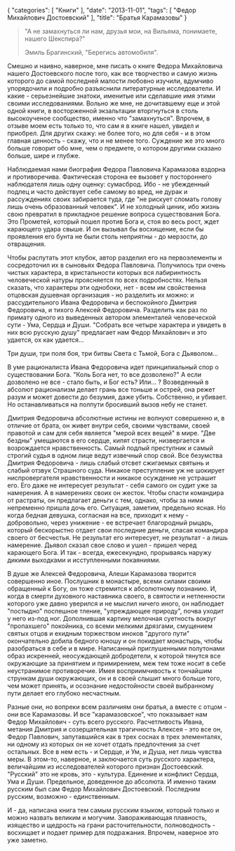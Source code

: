 {
   "categories": [
      "Книги"
   ],
   "date": "2013-11-01",
   "tags": [
      "Федор Михайлович Достоевский"
   ],
   "title": "Братья Карамазовы"
}

> "А не замахнуться ли нам, друзья мои, на Вильяма, понимаете, нашего Шекспира?"
> 
> Эмиль Брагинский, "Берегись автомобиля".

Смешно и наивно, наверное, мне писать о книге Федора Михайловича нашего Достоевского после того, как все творчество и самую жизнь которого до самой последней малости любовно изучили, вдумчиво упорядочили и подробно разъяснили литературные исследователи. И какие - серьезнейшие знатоки, именитые или сделавшие имя этими своими исследованиями. Вольно же мне, не дочитавшему еще и этой одной книги, в восторженной экзальтации вторгнуться в столь высокоученое сообщество, именно что "замахнуться". Впрочем, в отзыве моем есть только то, что сам я в книге нашел, увидел и приобрел. Для других скажу: не более того, но для себя - и в этом главная ценность - скажу, что и не менее того. Суждение же это много больше говорит обо мне, чем о предмете, о котором другими сказано больше, шире и глубже.

Наблюдаемая нами биография Федора Павловича Карамазова вздорна и противоречива. Фактическая сторона ее вызовет у постороннего наблюдателя лишь одну оценку: сумасброд. Ибо - не убежденный подлец и часто действует себе самому во вред, не дурак и рассуждениях своих забирается туда, где "не рискует сломать голову лишь очень образованный человек". И не холодный циник, ибо жизнь свою превратил в прикладное решение вопроса существования Бога. Это Прометей, который пошел против Бога и, стоя во весь рост, ждет карающего удара свыше. И он вызывал бы восхищение, если бы проявления его бунта не были столь неприятны - до мерзости, до отвращения.

Чтобы распутать этот клубок, автор разделил его на первоэлементы и сосредоточил их в сыновьях Федора Павловича. Получилось три очень чистых характера, в кристальности которых вся лабиринтность человеческой натуры проясняется по всех подробностях. Нельзя сказать, что характеры эти однобоки, нет - всем им свойственна отцовская душевная организация - но разделить их можно: и рассудительного Ивана Федоровича и беспокойного Дмитрия Федоровича, и тихого Алексей Федоровича. Разделить как раз по примату одного из выведенных автором элементалей человеческой сути - Ума, Сердца и Души. "Собрать все четыре характера и увидеть в них всю русскую душу" предлагает нам Федор Михайлович и это удается, ох как удается...

Три души, три поля боя, три битвы Света c Тьмой, Бога с Дьяволом...

В уме рационалиста Ивана Федоровича идет принципиальный спор о существовании Бога. "Коль Бога нет, то все дозволено?" А если дозволено не все - стало быть, и Бог есть? Или... ? Возведенный в абсолют рационализм делает грань все тоньше и острей, она режет разум и может довести до безумия, даже убить. Собственно, и убивает. Но останавливаться на полпути бросивший вызов небу не станет.

Дмитрия Федоровича абсолютные истины не волнуют совершенно и, в отличие от брата, он живет внутри себя, своими чувствами, своей правотой и сам для себя является "мерой всех вещей" в мире. "Две бездны" умещаются в его сердце, кипят страсти, низвергается и возрождается нравственность. Самый подлый преступник и самый строгий судья в одном лице ведут извечный спор свой. Все безумства Дмитрия Федоровича - лишь слабый отсвет сжигаемых святынь и слабый отзвук Страшного суда. Никакое преступление уж не шокирует ниспровергателя нравственности и никакое осуждение не устрашит его. Его даже не интересует результат - себя самого он судит уже за намерения. А в намерениях своих он жесток. Чтобы спасти командира от растраты, он предлагает деньги с тем, однако, чтобы за ними непременно пришла дочь его. Ситуация, заметим, предельно ясная. Но когда бедная девушка, согласная на все, приходит к нему - добровольно, через унижение - ее встречает благородный рыцарь, который бескорыстно отдает свои последние деньги, спасая командира своего от бесчестья. Не результат его интересует, не результат - а лишь намерение. Дьявол сказал свое слово и ушел - пришел черед карающего Бога. И так - всегда, ежесекундно, прорываясь наружу дикими выходками и исступленными покаяниями.

В душе же Алексей Федоровича, Алеши Карамазова творится совершенно иное. Послушник в монастыре, всеми силами своими обращенный к Богу, он тоже стремится к абсолютному познанию. И, когда в смерти духовного наставника своего, в святости и нетленности которого уже давно уверился и не мыслил ничего иного, он наблюдает "постыдно" поспешное тление, "упреждающее природу", почва уходит у него из-под ног. Дополнившая картину мелочная суетность вокруг "пропахшего" покойника, со всеми мелкими дрязгами, смущением святых отцов и ехидным торжеством иноков "другого пути" окончательно добила бедного юношу и он покидает монастырь, чтобы разобраться в себе и в мире. Написанный приглушенными полутонами образ искренней, неосуждающей добродетели, к которой тянутся все окружающие за принятием и примирением, меж тем тоже носит в себе неустранимое противоречие. Имея восприимчивость к тончайшим стрункам души окружающих, он и в своей слышит много больше того, чем может принять, и осознание недостойности своей выбранному пути делает его глубоко несчастным.

Разные они, но вопреки всем различиям они братья, а вместе с отцом - они все Карамазовы. И все "карамазовское", что показывает нам Федор Михайлович - суть всего русского. Расчетливость Ивана, метания Дмитрия и созерцательная трагичность Алексея - это все он, Федор Павлович, запутавшийся как в трех соснах в трех элементалях, ни одному из которых он не хочет отдать предпочтения за счет остальных. Все в нем есть - и Сердце, и Ум, и Душа, нет лишь чувства меры. В этом-то, наверное, и заключается суть русского характера, величайшим из исследователей которого признан Достоевский. "Русский" это не кровь, это - культура. Единение и конфликт Сердца, Ума и Души. Предельное, доведенное до абсолюта. И именно таким русским был сам Федор Михайлович Достоевский. Последним русским, возможно - единственным.

И - да, написана книга тем самым русским языком, который только и можно назвать великим и могучим. Завораживающая плавность, изящество и щедрость на грани расточительности, полноводность - восхищает и подает пример для подражания. Впрочем, наверное это уже заметно.
